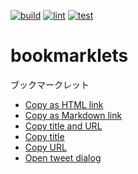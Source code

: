 [![build](https://github.com/munierujp/bookmarklets/actions/workflows/build.yml/badge.svg)](https://github.com/munierujp/bookmarklets/actions/workflows/build.yml)
[![lint](https://github.com/munierujp/bookmarklets/actions/workflows/lint.yml/badge.svg)](https://github.com/munierujp/bookmarklets/actions/workflows/lint.yml)
[![test](https://github.com/munierujp/bookmarklets/actions/workflows/test.yml/badge.svg)](https://github.com/munierujp/bookmarklets/actions/workflows/test.yml)

# bookmarklets

ブックマークレット

- [Copy as HTML link](https://github.com/munierujp/bookmarklets/blob/main/dist/copy-as-html-link.min.js)
- [Copy as Markdown link](https://github.com/munierujp/bookmarklets/blob/main/dist/copy-as-markdown-link.min.js)
- [Copy title and URL](https://github.com/munierujp/bookmarklets/blob/main/dist/copy-title-and-url.min.js)
- [Copy title](https://github.com/munierujp/bookmarklets/blob/main/dist/copy-title.min.js)
- [Copy URL](https://github.com/munierujp/bookmarklets/blob/main/dist/copy-url.min.js)
- [Open tweet dialog](https://github.com/munierujp/bookmarklets/blob/main/dist/open-tweet-dialog.min.js)
